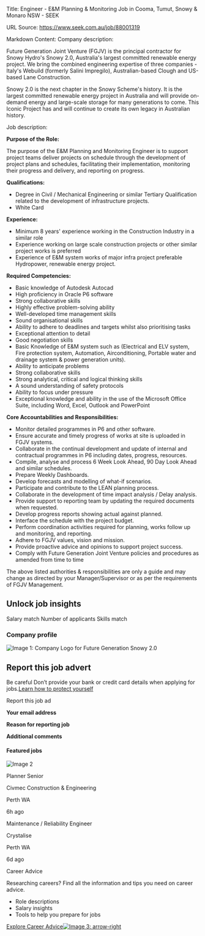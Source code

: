 Title: Engineer - E&M Planning & Monitoring Job in Cooma, Tumut, Snowy & Monaro NSW - SEEK

URL Source: https://www.seek.com.au/job/88001319

Markdown Content:
Company description:

Future Generation Joint Venture (FGJV) is the principal contractor for Snowy Hydro's Snowy 2.0, Australia's largest committed renewable energy project. We bring the combined engineering expertise of three companies - Italy's Webuild (formerly Salini Impregilo), Australian-based Clough and US-based Lane Construction.

Snowy 2.0 is the next chapter in the Snowy Scheme's history. It is the largest committed renewable energy project in Australia and will provide on-demand energy and large-scale storage for many generations to come. This Iconic Project has and will continue to create its own legacy in Australian history.

Job description:

**Purpose of the Role:**

The purpose of the E&M Planning and Monitoring Engineer is to support project teams deliver projects on schedule through the development of project plans and schedules, facilitating their implementation, monitoring their progress and delivery, and reporting on progress.

**Qualifications:**

*   Degree in Civil / Mechanical Engineering or similar Tertiary Qualification related to the development of infrastructure projects.
*   White Card

**Experience:**

*   Minimum 8 years' experience working in the Construction Industry in a similar role
*   Experience working on large scale construction projects or other similar project works is preferred
*   Experience of E&M system works of major infra project preferable Hydropower, renewable energy project.

**Required Competencies:**

*   Basic knowledge of Autodesk Autocad
*   High proficiency in Oracle P6 software
*   Strong collaborative skills
*   Highly effective problem-solving ability
*   Well-developed time management skills
*   Sound organisational skills
*   Ability to adhere to deadlines and targets whilst also prioritising tasks
*   Exceptional attention to detail
*   Good negotiation skills
*   Basic Knowledge of E&M system such as (Electrical and ELV system, Fire protection system, Automation, Airconditioning, Portable water and drainage system & power generation units).
*   Ability to anticipate problems
*   Strong collaborative skills
*   Strong analytical, critical and logical thinking skills
*   A sound understanding of safety protocols
*   Ability to focus under pressure
*   Exceptional knowledge and ability in the use of the Microsoft Office Suite, including Word, Excel, Outlook and PowerPoint

**Core Accountabilities and Responsibilities:**

*   Monitor detailed programmes in P6 and other software.
*   Ensure accurate and timely progress of works at site is uploaded in FGJV systems.
*   Collaborate in the continual development and update of internal and contractual programmes in P6 including dates, progress, resources.
*   Compile, analyse and process 6 Week Look Ahead, 90 Day Look Ahead and similar schedules.
*   Prepare Weekly Dashboards.
*   Develop forecasts and modelling of what-if scenarios.
*   Participate and contribute to the LEAN planning process.
*   Collaborate in the development of time impact analysis / Delay analysis.
*   Provide support to reporting team by updating the required documents when requested.
*   Develop progress reports showing actual against planned.
*   Interface the schedule with the project budget.
*   Perform coordination activities required for planning, works follow up and monitoring, and reporting.
*   Adhere to FGJV values, vision and mission.
*   Provide proactive advice and opinions to support project success.
*   Comply with Future Generation Joint Venture policies and procedures as amended from time to time

The above listed authorities & responsibilities are only a guide and may change as directed by your Manager/Supervisor or as per the requirements of FGJV Management.

Unlock job insights
-------------------

Salary match Number of applicants Skills match

### Company profile

![Image 1: Company Logo for Future Generation Snowy 2.0](https://cpp-prod-seek-company-image-uploads.s3.ap-southeast-2.amazonaws.com/158942104949799/logo/449ae6a0-0e32-11ee-9c80-2331ac376edf.png?1687131955936)

Report this job advert
----------------------

Be careful Don’t provide your bank or credit card details when applying for jobs.[Learn how to protect yourself](https://www.seek.com.au/security-privacy)

Report this job ad

**Your email address**

**Reason for reporting job**

**Additional comments**

#### Featured jobs

![Image 2](https://bx-branding-gateway.cloud.seek.com.au/7de50c6b-fbed-4419-b17a-3e081650abcc.1/serpLogo)

Planner Senior

Civmec Construction & Engineering

Perth WA

6h ago

Maintenance / Reliability Engineer

Crystalise

Perth WA

6d ago

Career Advice

Researching careers? Find all the information and tips you need on career advice.

*   Role descriptions
*   Salary insights
*   Tools to help you prepare for jobs

[Explore Career Advice![Image 3: arrow-right](https://cdn.seeklearning.com.au/media/images/lmis/arrow_right.svg)](https://www.seek.com.au/career-advice?utm_campaign=LMIS_Web&utm_source=SEEK&utm_medium=LMIS&utm_content=job-details)

